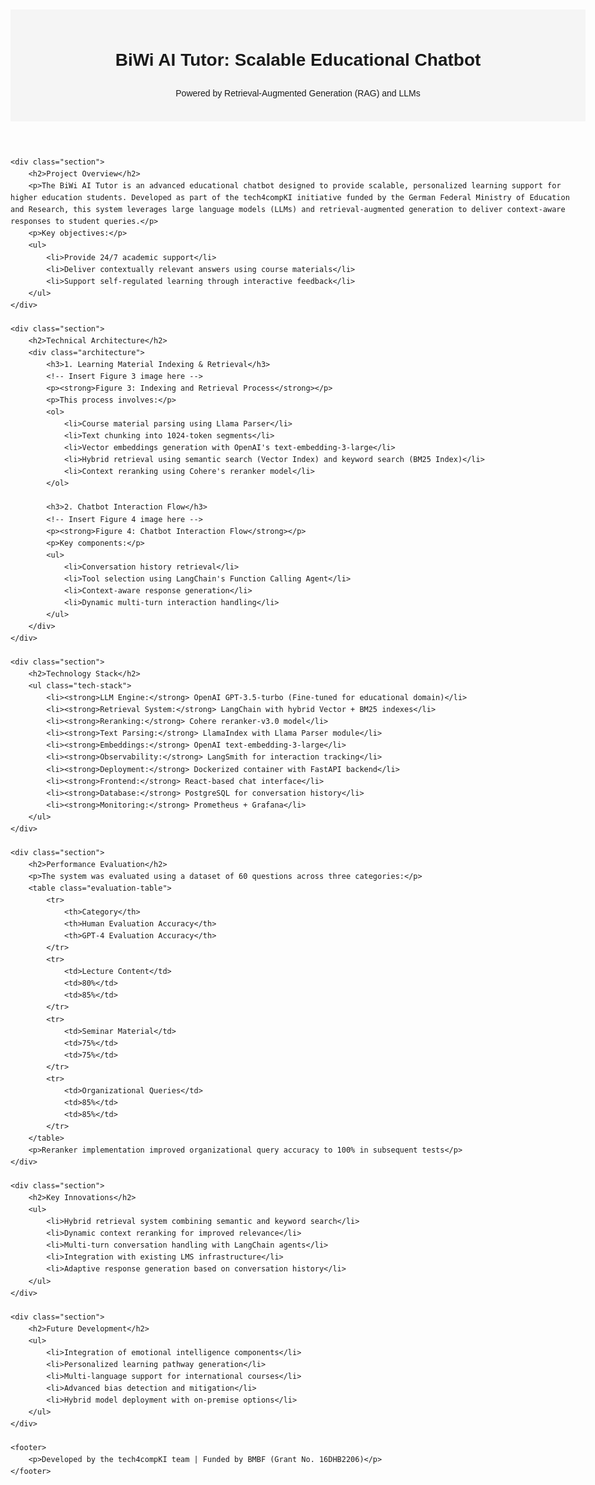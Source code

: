 <!DOCTYPE html>
<html lang="en">
<head>
    <meta charset="UTF-8">
    <meta name="viewport" content="width=device-width, initial-scale=1.0">
    <title>BiWi AI Tutor - Educational Chatbot</title>
    <style>
        body { font-family: Arial, sans-serif; line-height: 1.6; max-width: 1200px; margin: 0 auto; padding: 20px; }
        header { background: #f5f5f5; padding: 20px; text-align: center; }
        .section { margin: 40px 0; padding: 20px; border: 1px solid #ddd; border-radius: 8px; }
        .architecture img { max-width: 100%; height: auto; }
        .tech-stack { columns: 3; list-style-type: none; padding: 0; }
        .tech-stack li { break-inside: avoid; margin: 10px 0; padding: 10px; background: #f9f9f9; border-radius: 4px; }
        .evaluation-table { width: 100%; border-collapse: collapse; margin: 20px 0; }
        .evaluation-table th, .evaluation-table td { border: 1px solid #ddd; padding: 10px; text-align: center; }
    </style>
</head>
<body>
    <header>
        <h1>BiWi AI Tutor: Scalable Educational Chatbot</h1>
        <p>Powered by Retrieval-Augmented Generation (RAG) and LLMs</p>
    </header>

    <div class="section">
        <h2>Project Overview</h2>
        <p>The BiWi AI Tutor is an advanced educational chatbot designed to provide scalable, personalized learning support for higher education students. Developed as part of the tech4compKI initiative funded by the German Federal Ministry of Education and Research, this system leverages large language models (LLMs) and retrieval-augmented generation to deliver context-aware responses to student queries.</p>
        <p>Key objectives:</p>
        <ul>
            <li>Provide 24/7 academic support</li>
            <li>Deliver contextually relevant answers using course materials</li>
            <li>Support self-regulated learning through interactive feedback</li>
        </ul>
    </div>

    <div class="section">
        <h2>Technical Architecture</h2>
        <div class="architecture">
            <h3>1. Learning Material Indexing & Retrieval</h3>
            <!-- Insert Figure 3 image here -->
            <p><strong>Figure 3: Indexing and Retrieval Process</strong></p>
            <p>This process involves:</p>
            <ol>
                <li>Course material parsing using Llama Parser</li>
                <li>Text chunking into 1024-token segments</li>
                <li>Vector embeddings generation with OpenAI's text-embedding-3-large</li>
                <li>Hybrid retrieval using semantic search (Vector Index) and keyword search (BM25 Index)</li>
                <li>Context reranking using Cohere's reranker model</li>
            </ol>

            <h3>2. Chatbot Interaction Flow</h3>
            <!-- Insert Figure 4 image here -->
            <p><strong>Figure 4: Chatbot Interaction Flow</strong></p>
            <p>Key components:</p>
            <ul>
                <li>Conversation history retrieval</li>
                <li>Tool selection using LangChain's Function Calling Agent</li>
                <li>Context-aware response generation</li>
                <li>Dynamic multi-turn interaction handling</li>
            </ul>
        </div>
    </div>

    <div class="section">
        <h2>Technology Stack</h2>
        <ul class="tech-stack">
            <li><strong>LLM Engine:</strong> OpenAI GPT-3.5-turbo (Fine-tuned for educational domain)</li>
            <li><strong>Retrieval System:</strong> LangChain with hybrid Vector + BM25 indexes</li>
            <li><strong>Reranking:</strong> Cohere reranker-v3.0 model</li>
            <li><strong>Text Parsing:</strong> LlamaIndex with Llama Parser module</li>
            <li><strong>Embeddings:</strong> OpenAI text-embedding-3-large</li>
            <li><strong>Observability:</strong> LangSmith for interaction tracking</li>
            <li><strong>Deployment:</strong> Dockerized container with FastAPI backend</li>
            <li><strong>Frontend:</strong> React-based chat interface</li>
            <li><strong>Database:</strong> PostgreSQL for conversation history</li>
            <li><strong>Monitoring:</strong> Prometheus + Grafana</li>
        </ul>
    </div>

    <div class="section">
        <h2>Performance Evaluation</h2>
        <p>The system was evaluated using a dataset of 60 questions across three categories:</p>
        <table class="evaluation-table">
            <tr>
                <th>Category</th>
                <th>Human Evaluation Accuracy</th>
                <th>GPT-4 Evaluation Accuracy</th>
            </tr>
            <tr>
                <td>Lecture Content</td>
                <td>80%</td>
                <td>85%</td>
            </tr>
            <tr>
                <td>Seminar Material</td>
                <td>75%</td>
                <td>75%</td>
            </tr>
            <tr>
                <td>Organizational Queries</td>
                <td>85%</td>
                <td>85%</td>
            </tr>
        </table>
        <p>Reranker implementation improved organizational query accuracy to 100% in subsequent tests</p>
    </div>

    <div class="section">
        <h2>Key Innovations</h2>
        <ul>
            <li>Hybrid retrieval system combining semantic and keyword search</li>
            <li>Dynamic context reranking for improved relevance</li>
            <li>Multi-turn conversation handling with LangChain agents</li>
            <li>Integration with existing LMS infrastructure</li>
            <li>Adaptive response generation based on conversation history</li>
        </ul>
    </div>

    <div class="section">
        <h2>Future Development</h2>
        <ul>
            <li>Integration of emotional intelligence components</li>
            <li>Personalized learning pathway generation</li>
            <li>Multi-language support for international courses</li>
            <li>Advanced bias detection and mitigation</li>
            <li>Hybrid model deployment with on-premise options</li>
        </ul>
    </div>

    <footer>
        <p>Developed by the tech4compKI team | Funded by BMBF (Grant No. 16DHB2206)</p>
    </footer>
</body>
</html>
